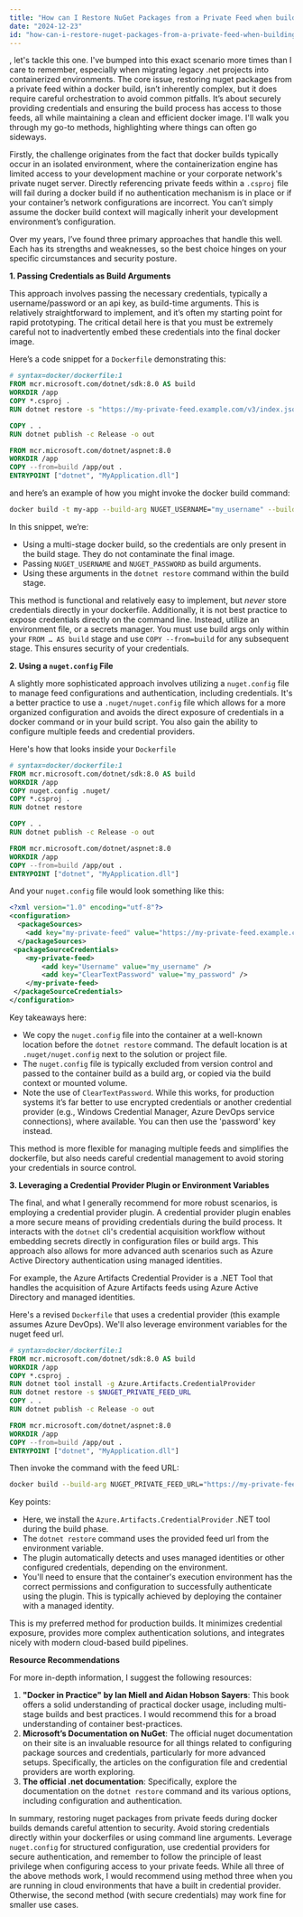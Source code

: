 ```yaml
---
title: "How can I Restore NuGet Packages from a Private Feed when building Docker Containers?"
date: "2024-12-23"
id: "how-can-i-restore-nuget-packages-from-a-private-feed-when-building-docker-containers"
---
```


, let's tackle this one. I've bumped into this exact scenario more times than I care to remember, especially when migrating legacy .net projects into containerized environments. The core issue, restoring nuget packages from a private feed within a docker build, isn’t inherently complex, but it does require careful orchestration to avoid common pitfalls. It’s about securely providing credentials and ensuring the build process has access to those feeds, all while maintaining a clean and efficient docker image. I'll walk you through my go-to methods, highlighting where things can often go sideways.

Firstly, the challenge originates from the fact that docker builds typically occur in an isolated environment, where the containerization engine has limited access to your development machine or your corporate network's private nuget server. Directly referencing private feeds within a `.csproj` file will fail during a docker build if no authentication mechanism is in place or if your container’s network configurations are incorrect. You can’t simply assume the docker build context will magically inherit your development environment’s configuration.

Over my years, I’ve found three primary approaches that handle this well. Each has its strengths and weaknesses, so the best choice hinges on your specific circumstances and security posture.

**1. Passing Credentials as Build Arguments**

This approach involves passing the necessary credentials, typically a username/password or an api key, as build-time arguments. This is relatively straightforward to implement, and it’s often my starting point for rapid prototyping. The critical detail here is that you must be extremely careful not to inadvertently embed these credentials into the final docker image.

Here’s a code snippet for a `Dockerfile` demonstrating this:

```dockerfile
# syntax=docker/dockerfile:1
FROM mcr.microsoft.com/dotnet/sdk:8.0 AS build
WORKDIR /app
COPY *.csproj .
RUN dotnet restore -s "https://my-private-feed.example.com/v3/index.json" -u $NUGET_USERNAME -p $NUGET_PASSWORD

COPY . .
RUN dotnet publish -c Release -o out

FROM mcr.microsoft.com/dotnet/aspnet:8.0
WORKDIR /app
COPY --from=build /app/out .
ENTRYPOINT ["dotnet", "MyApplication.dll"]
```

and here’s an example of how you might invoke the docker build command:

```bash
docker build -t my-app --build-arg NUGET_USERNAME="my_username" --build-arg NUGET_PASSWORD="my_password" .
```

In this snippet, we’re:

*   Using a multi-stage docker build, so the credentials are only present in the build stage. They do not contaminate the final image.
*   Passing `NUGET_USERNAME` and `NUGET_PASSWORD` as build arguments.
*   Using these arguments in the `dotnet restore` command within the build stage.

This method is functional and relatively easy to implement, but *never* store credentials directly in your dockerfile. Additionally, it is not best practice to expose credentials directly on the command line. Instead, utilize an environment file, or a secrets manager. You must use build args only within your `FROM … AS build` stage and use `COPY --from=build` for any subsequent stage. This ensures security of your credentials.

**2. Using a `nuget.config` File**

A slightly more sophisticated approach involves utilizing a `nuget.config` file to manage feed configurations and authentication, including credentials. It's a better practice to use a `.nuget/nuget.config` file which allows for a more organized configuration and avoids the direct exposure of credentials in a docker command or in your build script. You also gain the ability to configure multiple feeds and credential providers.

Here's how that looks inside your `Dockerfile`

```dockerfile
# syntax=docker/dockerfile:1
FROM mcr.microsoft.com/dotnet/sdk:8.0 AS build
WORKDIR /app
COPY nuget.config .nuget/
COPY *.csproj .
RUN dotnet restore

COPY . .
RUN dotnet publish -c Release -o out

FROM mcr.microsoft.com/dotnet/aspnet:8.0
WORKDIR /app
COPY --from=build /app/out .
ENTRYPOINT ["dotnet", "MyApplication.dll"]

```

And your `nuget.config` file would look something like this:

```xml
<?xml version="1.0" encoding="utf-8"?>
<configuration>
  <packageSources>
    <add key="my-private-feed" value="https://my-private-feed.example.com/v3/index.json" />
  </packageSources>
 <packageSourceCredentials>
    <my-private-feed>
        <add key="Username" value="my_username" />
        <add key="ClearTextPassword" value="my_password" />
    </my-private-feed>
 </packageSourceCredentials>
</configuration>

```

Key takeaways here:

*   We copy the `nuget.config` file into the container at a well-known location before the `dotnet restore` command. The default location is at `.nuget/nuget.config` next to the solution or project file.
*   The `nuget.config` file is typically excluded from version control and passed to the container build as a build arg, or copied via the build context or mounted volume.
*   Note the use of `ClearTextPassword`. While this works, for production systems it’s far better to use encrypted credentials or another credential provider (e.g., Windows Credential Manager, Azure DevOps service connections), where available. You can then use the 'password' key instead.

This method is more flexible for managing multiple feeds and simplifies the dockerfile, but also needs careful credential management to avoid storing your credentials in source control.

**3. Leveraging a Credential Provider Plugin or Environment Variables**

The final, and what I generally recommend for more robust scenarios, is employing a credential provider plugin. A credential provider plugin enables a more secure means of providing credentials during the build process. It interacts with the `dotnet` cli's credential acquisition workflow without embedding secrets directly in configuration files or build args. This approach also allows for more advanced auth scenarios such as Azure Active Directory authentication using managed identities.

For example, the Azure Artifacts Credential Provider is a .NET Tool that handles the acquisition of Azure Artifacts feeds using Azure Active Directory and managed identities.

Here's a revised `Dockerfile` that uses a credential provider (this example assumes Azure DevOps). We'll also leverage environment variables for the nuget feed url.

```dockerfile
# syntax=docker/dockerfile:1
FROM mcr.microsoft.com/dotnet/sdk:8.0 AS build
WORKDIR /app
COPY *.csproj .
RUN dotnet tool install -g Azure.Artifacts.CredentialProvider
RUN dotnet restore -s $NUGET_PRIVATE_FEED_URL
COPY . .
RUN dotnet publish -c Release -o out

FROM mcr.microsoft.com/dotnet/aspnet:8.0
WORKDIR /app
COPY --from=build /app/out .
ENTRYPOINT ["dotnet", "MyApplication.dll"]

```

Then invoke the command with the feed URL:

```bash
docker build --build-arg NUGET_PRIVATE_FEED_URL="https://my-private-feed.example.com/v3/index.json"  -t my-app .
```

Key points:

*   Here, we install the `Azure.Artifacts.CredentialProvider` .NET tool during the build phase.
*   The `dotnet restore` command uses the provided feed url from the environment variable.
*   The plugin automatically detects and uses managed identities or other configured credentials, depending on the environment.
*   You'll need to ensure that the container's execution environment has the correct permissions and configuration to successfully authenticate using the plugin. This is typically achieved by deploying the container with a managed identity.

This is my preferred method for production builds. It minimizes credential exposure, provides more complex authentication solutions, and integrates nicely with modern cloud-based build pipelines.

**Resource Recommendations**

For more in-depth information, I suggest the following resources:

1.  **"Docker in Practice" by Ian Miell and Aidan Hobson Sayers**: This book offers a solid understanding of practical docker usage, including multi-stage builds and best practices. I would recommend this for a broad understanding of container best-practices.
2.  **Microsoft’s Documentation on NuGet**: The official nuget documentation on their site is an invaluable resource for all things related to configuring package sources and credentials, particularly for more advanced setups. Specifically, the articles on the configuration file and credential providers are worth exploring.
3.  **The official .net documentation**: Specifically, explore the documentation on the `dotnet restore` command and its various options, including configuration and authentication.

In summary, restoring nuget packages from private feeds during docker builds demands careful attention to security. Avoid storing credentials directly within your dockerfiles or using command line arguments. Leverage `nuget.config` for structured configuration, use credential providers for secure authentication, and remember to follow the principle of least privilege when configuring access to your private feeds. While all three of the above methods work, I would recommend using method three when you are running in cloud environments that have a built in credential provider. Otherwise, the second method (with secure credentials) may work fine for smaller use cases.
